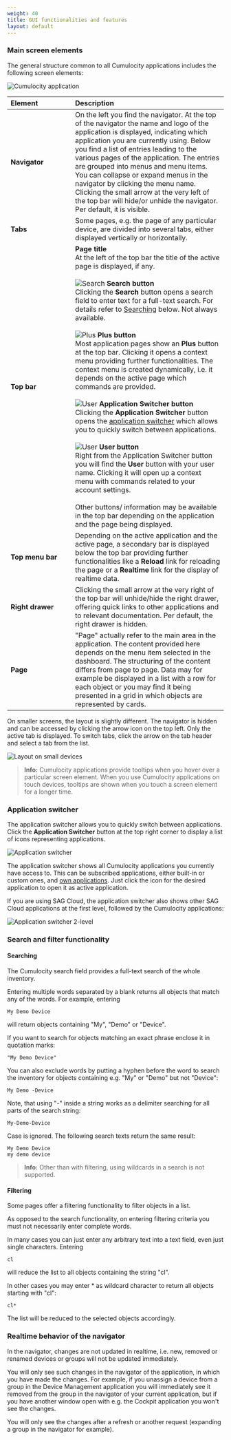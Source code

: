 ```yaml
---
weight: 40
title: GUI functionalities and features
layout: default
---
```




### <a name="screen"></a>Main screen elements

The general structure common to all Cumulocity applications includes the following screen elements:

![Cumulocity application](/guides/images/users-guide/overview-screen-elements.png)

<table>
<col width="150">
<thead>
<tr>
<th style="text-align:left">Element</th>
<th style="text-align:left">Description</th>
</tr>
</thead>
<tbody>
<tr>
<td style="text-align:left"><strong>Navigator</strong></td>
<td style="text-align:left">On the left you find the navigator. At the top of the navigator the name and logo of the application is displayed, indicating which application you are currently using. Below you find a list of entries leading to the various pages of the application. The entries are grouped into menus and menu items. You can collapse or expand menus in the navigator by clicking the menu name. Clicking the small arrow at the very left of the top bar will hide/or unhide the navigator. Per default, it is visible.</td>
</tr>
<tr>
<td style="text-align:left"><strong>Tabs</strong></td>
<td style="text-align:left">Some pages, e.g. the page of any particular device, are divided into several tabs, either displayed vertically or horizontally.</td>
</tr>
<tr>
<td style="text-align:left"><strong>Top bar</strong></td>
<td style="text-align:left"><strong>Page title</strong><br> At the left of the top bar the title of the active page is displayed, if any. <br> <br><img src="/guides/images/icons/search-icon.png" alt="Search" style="max-width:100%"> <strong>Search button</strong><br> Clicking the <strong>Search</strong> button opens a search field to enter text for a full-text search. For details refer to <a href="#searching" class="no-ajaxy">Searching</a> below. Not always available.<br><br> <img src="/guides/images/icons/plus-icon.png" alt="Plus" style="max-width:100%"> <strong>Plus button</strong><br> Most application pages show an <strong>Plus</strong> button at the top bar. Clicking it opens a context menu providing further functionalities. The context menu is created dynamically, i.e. it depends on the active page which commands are provided. <br><br><img src="/guides/images/icons/switcher-icon.png" alt="User" style="max-width:100%"> <strong>Application Switcher button</strong><br> Clicking the <strong>Application Switcher</strong> button opens the <a href="#app-switcher" class="no-ajaxy">application switcher</a> which allows you to quickly switch between applications. <br><br> <img src="/guides/images/icons/user-icon.png" alt="User" style="max-width:100%"> <strong>User button</strong><br> Right from the Application Switcher button you will find the <strong>User</strong> button with your user name. Clicking it will open up a context menu with commands related to your account settings. <br> <br>Other buttons/ information may be available in the top bar depending on the application and the page being displayed. </td>
</tr>
<tr>
<td style="text-align:left"><strong>Top menu bar</strong></td>
<td style="text-align:left">Depending on the active application and the active page, a secondary bar is displayed below the top bar providing further functionalities like a <strong>Reload</strong> link for reloading the page or a <strong>Realtime</strong> link for the display of realtime data. </td>
</tr>
<tr>
<td style="text-align:left"><strong>Right drawer</strong></td>
<td style="text-align:left">Clicking the small arrow at the very right of the top bar will unhide/hide the right drawer, offering quick links to other applications and to relevant documentation. Per default, the right drawer is hidden.</td>
</tr>
<tr>
<td style="text-align:left"><strong>Page</strong></td>
<td style="text-align:left">"Page" actually refer to the main area in the application. The content provided here depends on the menu item selected in the dashboard. The structuring of the content differs from page to page. Data may for example be displayed in a list with a row for each object or you may find it being presented in a grid in which objects are represented by cards. </td>
</tr>
</tbody>
</table>

On smaller screens, the layout is slightly different. The navigator is hidden and can be accessed by clicking the arrow icon on the top left. Only the active tab is displayed. To switch tabs, click the arrow on the tab header and select a tab from the list.

<img src="/guides/images/users-guide/overview-small-screen.png" alt="Layout on small devices" style="max-width: 100%">

> **Info:** Cumulocity applications provide tooltips when you hover over a particular screen element. When you use Cumulocity applications on touch devices, tooltips are shown when you touch a screen element for a longer time.

### <a name="app-switcher"></a>Application switcher

The application switcher allows you to quickly switch between applications. Click the **Application Switcher** button at the top right corner to display a list of icons representing applications. 

<img src="/guides/images/users-guide/overview-application-switcher.png" alt="Application switcher" style="max-width: 100%">

The application switcher shows all Cumulocity applications you currently have access to. This can be subscribed applications, either built-in or custom ones, and [own applications](/guides/user-guide/administration#own-applications). Just click the icon for the desired application to open it as active application.

If you are using SAG Cloud, the application switcher also shows other SAG Cloud applications at the first level, followed by the Cumulocity applications:

<img src="/guides/images/users-guide/overview-app-switcher-sag-cloud.png" alt="Application switcher 2-level" style="max-width: 100%">


### <a name="searching-and-filtering"></a>Search and filter functionality

#### <a name="searching"></a>Searching

The Cumulocity search field provides a full-text search of the whole inventory. 

Entering multiple words separated by a blank returns all objects that match any of the words. For example, entering

	My Demo Device

will return objects containing "My", "Demo" or "Device". 

If you want to search for objects matching an exact phrase enclose it in quotation marks:

	"My Demo Device"

You can also exclude words by putting a hyphen before the word to search the inventory for objects containing e.g. "My" or "Demo" but not "Device":

	My Demo -Device


Note, that using "-" inside a string works as a delimiter searching for all parts of the search string:

	My-Demo-Device


Case is ignored. The following search texts return the same result:

	My Demo Device
	my demo device


>**Info:** Other than with filtering, using wildcards in a search is not supported.

#### <a name="filtering"></a>Filtering

Some pages offer a filtering functionality to filter objects in a list.

As opposed to the search functionality, on entering filtering criteria you must not necessarily enter complete words. 

In many cases you can just enter any arbitrary text into a text field, even just single characters. Entering

	cl

will reduce the list to all objects containing the string "cl".

In other cases you may enter * as wildcard character to return all objects starting with "cl":

	cl*


The list will be reduced to the selected objects accordingly.

### Realtime behavior of the navigator

In the navigator, changes are not updated in realtime, i.e. new, removed or renamed devices or groups will not be updated immediately. 

You will only see such changes in the navigator of the application, in which you have made the changes. For example, if you unassign a device from a group in the Device Management application you will immediately see it removed from the group in the navigator of your current application, but if you have another window open with e.g. the Cockpit application you won't see the changes. 

You will only see the changes after a refresh or another request (expanding a group in the navigator for example).